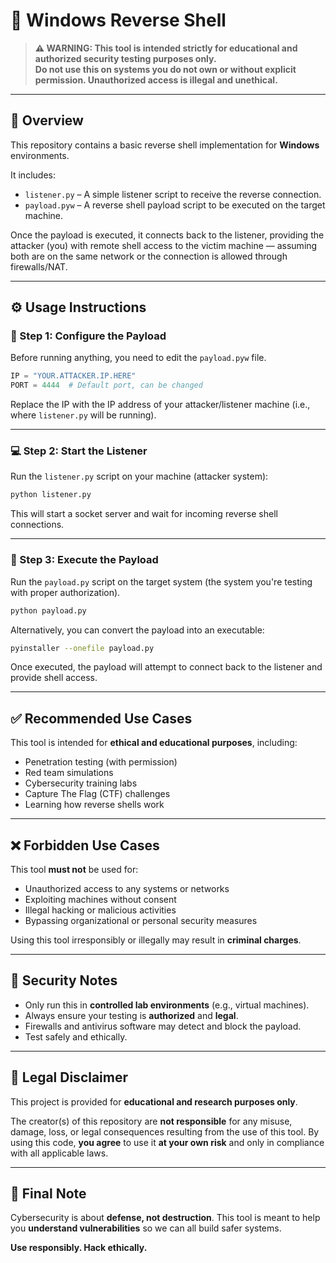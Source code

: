 # 🐚 Windows Reverse Shell

> **⚠️ WARNING: This tool is intended strictly for educational and authorized security testing purposes only.**  
> **Do not use this on systems you do not own or without explicit permission. Unauthorized access is illegal and unethical.**

---

## 📄 Overview

This repository contains a basic reverse shell implementation for **Windows** environments.

It includes:

- `listener.py` – A simple listener script to receive the reverse connection.
- `payload.pyw` – A reverse shell payload script to be executed on the target machine.

Once the payload is executed, it connects back to the listener, providing the attacker (you) with remote shell access to the victim machine — assuming both are on the same network or the connection is allowed through firewalls/NAT.

---

## ⚙️ Usage Instructions

### 🔧 Step 1: Configure the Payload

Before running anything, you need to edit the `payload.pyw` file.

```python
IP = "YOUR.ATTACKER.IP.HERE"
PORT = 4444  # Default port, can be changed
````

Replace the IP with the IP address of your attacker/listener machine (i.e., where `listener.py` will be running).

---

### 💻 Step 2: Start the Listener

Run the `listener.py` script on your machine (attacker system):

```bash
python listener.py
```

This will start a socket server and wait for incoming reverse shell connections.

---

### 🧪 Step 3: Execute the Payload

Run the `payload.py` script on the target system (the system you're testing with proper authorization).

```bash
python payload.py
```

Alternatively, you can convert the payload into an executable:

```bash
pyinstaller --onefile payload.py
```

Once executed, the payload will attempt to connect back to the listener and provide shell access.

---

## ✅ Recommended Use Cases

This tool is intended for **ethical and educational purposes**, including:

* Penetration testing (with permission)
* Red team simulations
* Cybersecurity training labs
* Capture The Flag (CTF) challenges
* Learning how reverse shells work

---

## ❌ Forbidden Use Cases

This tool **must not** be used for:

* Unauthorized access to any systems or networks
* Exploiting machines without consent
* Illegal hacking or malicious activities
* Bypassing organizational or personal security measures

Using this tool irresponsibly or illegally may result in **criminal charges**.

---

## 🔐 Security Notes

* Only run this in **controlled lab environments** (e.g., virtual machines).
* Always ensure your testing is **authorized** and **legal**.
* Firewalls and antivirus software may detect and block the payload.
* Test safely and ethically.

---

## 📜 Legal Disclaimer

This project is provided for **educational and research purposes only**.

The creator(s) of this repository are **not responsible** for any misuse, damage, loss, or legal consequences resulting from the use of this tool.
By using this code, **you agree** to use it **at your own risk** and only in compliance with all applicable laws.

---

## 🙌 Final Note

Cybersecurity is about **defense, not destruction**.
This tool is meant to help you **understand vulnerabilities** so we can all build safer systems.

**Use responsibly. Hack ethically.**
